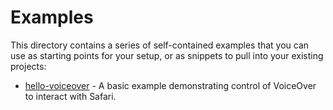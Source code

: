 # Examples

This directory contains a series of self-contained examples that you can use as
starting points for your setup, or as snippets to pull into your existing
projects:

- [hello-voiceover](./hello-voiceover) - A basic example demonstrating control
  of VoiceOver to interact with Safari.
